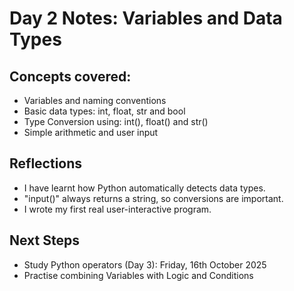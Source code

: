 # Day 2 Notes: Variables and Data Types

## Concepts covered:
- Variables and naming conventions
- Basic data types: int, float, str and bool
- Type Conversion using: int(), float() and str()
- Simple arithmetic and user input

## Reflections
- I have learnt how Python automatically detects data types.
- "input()" always returns a string, so conversions are important.
- I wrote my first real user-interactive program.

## Next Steps
- Study Python operators (Day 3): Friday, 16th October 2025
- Practise combining Variables with Logic and Conditions